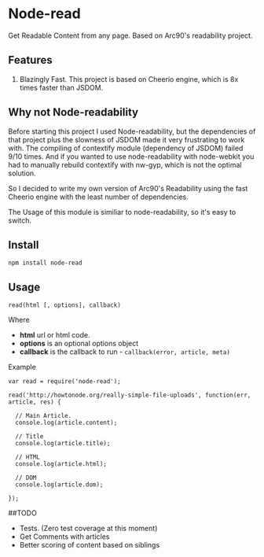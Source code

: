 # Node-read

Get Readable Content from any page. Based on Arc90's readability project.

## Features

1. Blazingly Fast. This project is based on Cheerio engine, which is 8x times faster than JSDOM.

## Why not Node-readability

Before starting this project I used Node-readability, but the dependencies of that project plus the slowness of JSDOM made it very frustrating to work with. The compiling of contextify module (dependency of JSDOM) failed 9/10 times. And if you wanted to use node-readability with node-webkit you had to manually rebuild contextify with nw-gyp, which is not the optimal solution.

So I decided to write my own version of Arc90's Readability using the fast Cheerio engine with the least number of dependencies.

The Usage of this module is similiar to node-readability, so it's easy to switch.

## Install

    npm install node-read
    
## Usage

`read(html [, options], callback)`

Where

  * **html** url or html code.
  * **options** is an optional options object
  * **callback** is the callback to run - `callback(error, article, meta)`

Example

    var read = require('node-read');

    read('http://howtonode.org/really-simple-file-uploads', function(err, article, res) {
    
      // Main Article.
      console.log(article.content);
      
      // Title
      console.log(article.title);

      // HTML 
      console.log(article.html);
      
      // DOM
      console.log(article.dom);
      
    });

##TODO

 * Tests. (Zero test coverage at this moment)
 * Get Comments with articles
 * Better scoring of content based on siblings
